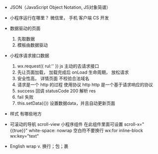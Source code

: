 - JSON（JavaScript Object Notation, JS对象简谱）


- 小程序运行在哪里？
  微信里， 手机   客户端   CS 开发

- 数据驱动的页面
  1. 先取数据
  2. 模板由数据驱动

- 小程序请求接口数据
  1. wx.request({
      rul:''
    })    js 主动的去请求接口
  2.  先让页面加载， 加载完成后
    onLoad 生命周期， 放松请求
  3. 安全性高，  详情页面 不校验合法域名
  4. 请求是一个 http 的过程    使用协议  http
    http 是一个基于请求响应的协议
  5. success 回调   statusCode  200
      解析 res 
  6. fail  失败
  7. this.setData({})
    设置数据data，并且自动更新页面

- 样式  有哪些地方
- 可滚动的导航
  scroll-view  小程序组件    在此组件里面可设置  scroll-x="{{true}}"
  white-space: nowrap  空白符不要换行
  wx:for  inline-block   wx:key="text"  



- English
  wrap   v. 换行；包；裹

